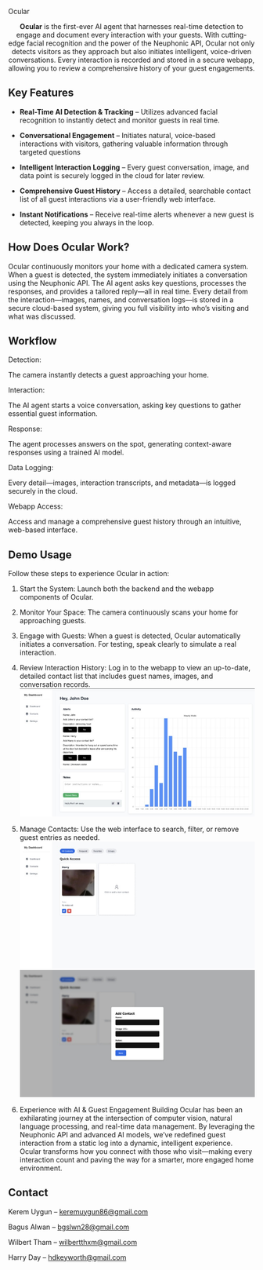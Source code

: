 Ocular
<p align="center"> <strong>Ocular</strong> is the first-ever AI agent that harnesses real-time detection to engage and document every interaction with your guests. With cutting-edge facial recognition and the power of the Neuphonic API, Ocular not only detects visitors as they approach but also initiates intelligent, voice-driven conversations. Every interaction is recorded and stored in a secure webapp, allowing you to review a comprehensive history of your guest engagements. </p>

## Key Features

- **Real-Time AI Detection & Tracking** – Utilizes advanced facial recognition to instantly detect and monitor guests in real time.

- **Conversational Engagement** – Initiates natural, voice-based interactions with visitors, gathering valuable information through targeted questions

- **Intelligent Interaction Logging** – Every guest conversation, image, and data point is securely logged in the cloud for later review.

- **Comprehensive Guest History** – Access a detailed, searchable contact list of all guest interactions via a user-friendly web interface.

- **Instant Notifications** – Receive real-time alerts whenever a new guest is detected, keeping you always in the loop.

## How Does Ocular Work?

Ocular continuously monitors your home with a dedicated camera system. When a guest is detected, the system immediately initiates a conversation using the Neuphonic API. The AI agent asks key questions, processes the responses, and provides a tailored reply—all in real time. Every detail from the interaction—images, names, and conversation logs—is stored in a secure cloud-based system, giving you full visibility into who’s visiting and what was discussed.

## Workflow
Detection:

The camera instantly detects a guest approaching your home.

Interaction:

The AI agent starts a voice conversation, asking key questions to gather essential guest information.

Response:

The agent processes answers on the spot, generating context-aware responses using a trained AI model.

Data Logging:

Every detail—images, interaction transcripts, and metadata—is logged securely in the cloud.

Webapp Access:

Access and manage a comprehensive guest history through an intuitive, web-based interface.

## Demo Usage
Follow these steps to experience Ocular in action:

1. Start the System:
Launch both the backend and the webapp components of Ocular.

2. Monitor Your Space:
The camera continuously scans your home for approaching guests.

3. Engage with Guests:
When a guest is detected, Ocular automatically initiates a conversation. For testing, speak clearly to simulate a real interaction.

4. Review Interaction History:
Log in to the webapp to view an up-to-date, detailed contact list that includes guest names, images, and conversation records.
![alt text](./readme_images/Dashboard.jpg)

5. Manage Contacts:
Use the web interface to search, filter, or remove guest entries as needed.
![alt text](./readme_images/Contacts.jpg)
![alt text](./readme_images/contact_edit.jpg)

6. Experience with AI & Guest Engagement
Building Ocular has been an exhilarating journey at the intersection of computer vision, natural language processing, and real-time data management. By leveraging the Neuphonic API and advanced AI models, we’ve redefined guest interaction from a static log into a dynamic, intelligent experience. Ocular transforms how you connect with those who visit—making every interaction count and paving the way for a smarter, more engaged home environment.

## Contact
Kerem Uygun – keremuygun86@gmail.com

Bagus Alwan – bgslwn28@gmail.com

Wilbert Tham – wilbertthxm@gmail.com

Harry Day – hdkeyworth@gmail.com